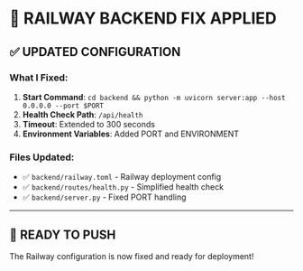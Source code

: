 # 🔧 RAILWAY BACKEND FIX APPLIED

## ✅ **UPDATED CONFIGURATION**

### **What I Fixed:**
1. **Start Command**: `cd backend && python -m uvicorn server:app --host 0.0.0.0 --port $PORT`
2. **Health Check Path**: `/api/health` 
3. **Timeout**: Extended to 300 seconds
4. **Environment Variables**: Added PORT and ENVIRONMENT

### **Files Updated:**
- ✅ `backend/railway.toml` - Railway deployment config
- ✅ `backend/routes/health.py` - Simplified health check
- ✅ `backend/server.py` - Fixed PORT handling

---

## 🚀 **READY TO PUSH**

The Railway configuration is now fixed and ready for deployment!